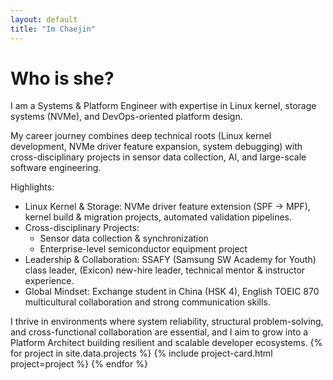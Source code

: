 ```yaml
---
layout: default
title: "Im Chaejin"
---
```


# Who is she?
I am a Systems & Platform Engineer with expertise in Linux kernel, storage systems (NVMe), and DevOps-oriented platform design.

My career journey combines deep technical roots (Linux kernel development, NVMe driver feature expansion, system debugging) with cross-disciplinary projects in sensor data collection, AI, and large-scale software engineering.

Highlights:

- Linux Kernel & Storage: NVMe driver feature extension (SPF → MPF), kernel build & migration projects, automated validation pipelines.
- Cross-disciplinary Projects:
    - Sensor data collection & synchronization
    - Enterprise-level semiconductor equipment project
- Leadership & Collaboration: SSAFY (Samsung SW Academy for Youth) class leader, (Exicon) new-hire leader, technical mentor & instructor experience.
- Global Mindset: Exchange student in China (HSK 4), English TOEIC 870 multicultural collaboration and strong communication skills.

I thrive in environments where system reliability, structural problem-solving, and cross-functional collaboration are essential, and I aim to grow into a Platform Architect building resilient and scalable developer ecosystems.
{% for project in site.data.projects %}
  {% include project-card.html project=project %}
{% endfor %}
